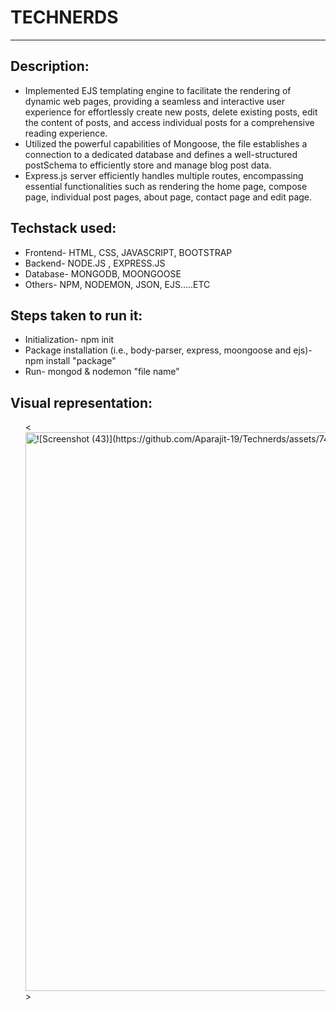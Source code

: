 # TECHNERDS

<hr/>

<h2 align="left">Description:</h2>
<ul>
<li align="left">Implemented EJS templating engine to facilitate the rendering of dynamic web pages, providing a seamless and interactive user experience for effortlessly create new posts, delete existing posts, edit the content of posts, and access individual posts for a comprehensive reading experience.</li>
<li align="left">Utilized the powerful capabilities of Mongoose, the file establishes a connection to a dedicated database and defines a well-structured postSchema to efficiently store and manage blog post data.</li>
<li align="left">Express.js server efficiently handles multiple routes, encompassing essential functionalities such as rendering the home page, compose page, individual post pages, about page, contact page and edit page.</li>
</ul>

<h2 align="left">Techstack used:</h2>
<ul>
<li align="left">Frontend- HTML, CSS, JAVASCRIPT, BOOTSTRAP</li>
<li align="left">Backend- NODE.JS , EXPRESS.JS </li>
<li align="left">Database- MONGODB, MOONGOOSE </li>
<li align="left">Others- NPM, NODEMON, JSON, EJS.....ETC </li>
</ul>

<h2 align="left">Steps taken to run it:</h2>
<ul>
<li align="left">Initialization- npm init</li>
<li align="left">Package installation (i.e., body-parser, express, moongoose and ejs)- npm install "package"</li>
<li align="left">Run- mongod & nodemon "file name"</li>
</ul>

<h2 align="left">Visual representation:</h2>
<ul>
<<img width="894" alt="![Screenshot (43)](https://github.com/Aparajit-19/Technerds/assets/74190792/c45d4aa5-e49f-4428-9afd-0b98687a2636)">>
</ul>




